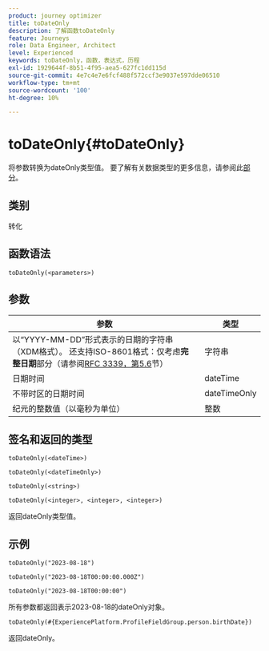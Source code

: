 ```yaml
---
product: journey optimizer
title: toDateOnly
description: 了解函数toDateOnly
feature: Journeys
role: Data Engineer, Architect
level: Experienced
keywords: toDateOnly，函数，表达式，历程
exl-id: 1929644f-8b51-4f95-aea5-627fc1dd115d
source-git-commit: 4e7c4e7e6fcf488f572ccf3e9037e597dde06510
workflow-type: tm+mt
source-wordcount: '100'
ht-degree: 10%

---
```


# toDateOnly{#toDateOnly}

将参数转换为dateOnly类型值。 要了解有关数据类型的更多信息，请参阅此[部分](../expression/data-types.md)。

## 类别

转化

## 函数语法

`toDateOnly(<parameters>)`

## 参数

| 参数 | 类型 |
|-----------|------------------|
| 以“YYYY-MM-DD”形式表示的日期的字符串（XDM格式）。 还支持ISO-8601格式：仅考虑&#x200B;**完整日期**&#x200B;部分（请参阅[RFC 3339，第5.6](https://www.rfc-editor.org/rfc/rfc3339#section-5.6)节） | 字符串 |
| 日期时间 | dateTime |
| 不带时区的日期时间 | dateTimeOnly |
| 纪元的整数值（以毫秒为单位） | 整数 |

## 签名和返回的类型

`toDateOnly(<dateTime>)`

`toDateOnly(<dateTimeOnly>)`

`toDateOnly(<string>)`

`toDateOnly(<integer>, <integer>, <integer>)`

返回dateOnly类型值。

## 示例

`toDateOnly("2023-08-18")`

`toDateOnly("2023-08-18T00:00:00.000Z")`

`toDateOnly("2023-08-18T00:00:00")`

所有参数都返回表示2023-08-18的dateOnly对象。

`toDateOnly(#{ExperiencePlatform.ProfileFieldGroup.person.birthDate})`

返回dateOnly。
